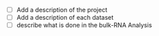 - [ ] Add a description of the project
- [ ] Add a description of each dataset
- [ ] describe what is done in the bulk-RNA Analysis